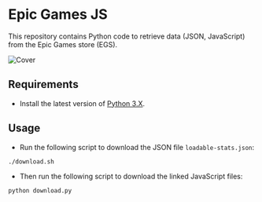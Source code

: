# Epic Games JS

This repository contains Python code to retrieve data (JSON, JavaScript) from the Epic Games store (EGS).

![Cover][img-cover]

## Requirements

- Install the latest version of [Python 3.X][python-download].

## Usage

- Run the following script to download the JSON file `loadable-stats.json`:

```bash
./download.sh
```

- Then run the following script to download the linked JavaScript files:

```bash
python download.py
```

<!-- Definitions -->

[img-cover]: https://github.com/woctezuma/epic-games-js/wiki/img/cover.jpg
[python-download]: https://www.python.org/downloads/
